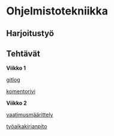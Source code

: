 # Ohjelmistotekniikka

## Harjoitustyö


## Tehtävät

**Viikko 1**

[gitlog](https://github.com/jrhel/ot-harjoitustyo2020/blob/master/laskarit/viikko1/gitlog.txt)

[komentorivi](https://github.com/jrhel/ot-harjoitustyo2020/blob/master/laskarit/viikko1/komentorivi.txt)


**Viikko 2**

[vaatimusmäärittely](https://github.com/jrhel/ot-harjoitustyo2020/blob/master/documentation/Requirements%20specification.md)

[työaikakirjanpito](https://github.com/jrhel/ot-harjoitustyo2020/blob/master/documentation/Record%20of%20working%20hours.md)
